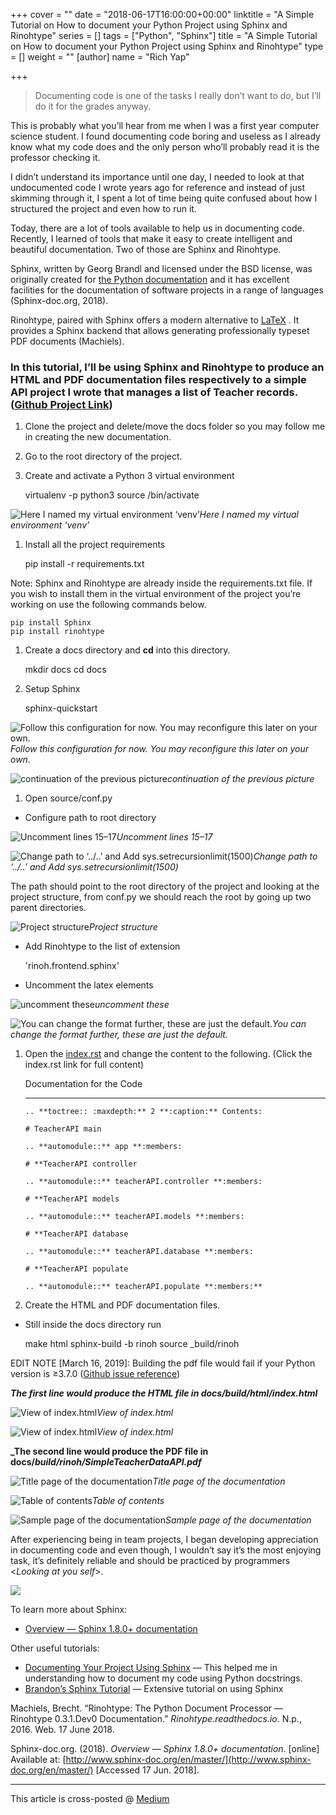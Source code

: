 +++
cover = ""
date = "2018-06-17T16:00:00+00:00"
linktitle = "A Simple Tutorial on How to document your Python Project using Sphinx and Rinohtype"
series = []
tags = ["Python", "Sphinx"]
title = "A Simple Tutorial on How to document your Python Project using Sphinx and Rinohtype"
type = []
weight = ""
[author]
name = "Rich Yap"

+++
> Documenting code is one of the tasks I really don’t want to do, but I’ll do it for the grades anyway.

This is probably what you’ll hear from me when I was a first year computer science student. I found documenting code boring and useless as I already know what my code does and the only person who’ll probably read it is the professor checking it.

I didn’t understand its importance until one day, I needed to look at that undocumented code I wrote years ago for reference and instead of just skimming through it, I spent a lot of time being quite confused about how I structured the project and even how to run it.

Today, there are a lot of tools available to help us in documenting code. Recently, I learned of tools that make it easy to create intelligent and beautiful documentation. Two of those are Sphinx and Rinohtype.

Sphinx, written by Georg Brandl and licensed under the BSD license, was originally created for [the Python documentation](https://docs.python.org/) and it has excellent facilities for the documentation of software projects in a range of languages (Sphinx-doc.org, 2018).

Rinohtype, paired with Sphinx offers a modern alternative to [LaTeX](http://en.wikipedia.org/wiki/LaTeX) . It provides a Sphinx backend that allows generating professionally typeset PDF documents (Machiels).

### In this tutorial, I’ll be using Sphinx and Rinohtype to produce an HTML and PDF documentation files respectively to a simple API project I wrote that manages a list of Teacher records. ([Github Project Link](https://github.com/richdayandnight/Tutorial_SimpleTeacherAPI))

1. Clone the project and delete/move the docs folder so you may follow me in creating the new documentation.
2. Go to the root directory of the project.
3. Create and activate a Python 3 virtual environment

   virtualenv -p python3 <name of virtualenv>
   source <name of virtualenv>/bin/activate

![Here I named my virtual environment ‘venv’](https://cdn-images-1.medium.com/max/2000/1*G__9z51DfI7pqHnm9rFWBA.png)_Here I named my virtual environment ‘venv’_

1. Install all the project requirements

   pip install -r requirements.txt

Note: Sphinx and Rinohtype are already inside the requirements.txt file. If you wish to install them in the virtual environment of the project you’re working on use the following commands below.

    pip install Sphinx
    pip install rinohtype

1. Create a docs directory and **cd** into this directory.

   mkdir docs
   cd docs
2. Setup Sphinx

   sphinx-quickstart

![Follow this configuration for now. You may reconfigure this later on your own.](https://cdn-images-1.medium.com/max/2000/1*3GeKx7mfbRMkEatvUjL-Yw.png)_Follow this configuration for now. You may reconfigure this later on your own._

![continuation of the previous picture](https://cdn-images-1.medium.com/max/2000/1*hJU9QaPV1ColEG9SIc98Yg.png)_continuation of the previous picture_

1. Open source/conf.py

* Configure path to root directory

![Uncomment lines 15–17](https://cdn-images-1.medium.com/max/2000/1*toYP5LpVVDBGwm8Q2Rt2GQ.png)_Uncomment lines 15–17_

![Change path to ‘../..’ and Add sys.setrecursionlimit(1500)](https://cdn-images-1.medium.com/max/2000/1*SZYb2_6_GEkhNjYJer_qkg.png)_Change path to ‘../..’ and Add sys.setrecursionlimit(1500)_

The path should point to the root directory of the project and looking at the project structure, from conf.py we should reach the root by going up two parent directories.

![Project structure](https://cdn-images-1.medium.com/max/2000/1*OlJexT1WRuXWltzXRfy1Ug.png)_Project structure_

* Add Rinohtype to the list of extension

  'rinoh.frontend.sphinx'
* Uncomment the latex elements

![uncomment these](https://cdn-images-1.medium.com/max/2000/1*fApTWXZJphDDoqbRMPbB7A.png)_uncomment these_

![You can change the format further, these are just the default.](https://cdn-images-1.medium.com/max/2000/1*i4PY7uooztxvKmZLSv_baQ.png)_You can change the format further, these are just the default._

1. Open the [index.rst](https://github.com/richdayandnight/Tutorial_SimpleTeacherAPI/blob/master/docs/source/index.rst) and change the content to the following. (Click the index.rst link for full content)

   Documentation for the Code

   ***

       .. **toctree:: :maxdepth:** 2 **:caption:** Contents:
       
       # TeacherAPI main
       
       .. **automodule::** app **:members:
       
       # **TeacherAPI controller
       
       .. **automodule::** teacherAPI.controller **:members:
       
       # **TeacherAPI models
       
       .. **automodule::** teacherAPI.models **:members:
       
       # **TeacherAPI database
       
       .. **automodule::** teacherAPI.database **:members:
       
       # **TeacherAPI populate
       
       .. **automodule::** teacherAPI.populate **:members:**
2. Create the HTML and PDF documentation files.

* Still inside the docs directory run

  make html
  sphinx-build -b rinoh source _build/rinoh

EDIT NOTE \[March 16, 2019\]: Building the pdf file would fail if your Python version is ≥3.7.0 ([Github issue reference](https://github.com/brechtm/rinohtype/issues/133))

**_The first line would produce the HTML file in docs/build/html/index.html_**

![View of index.html](https://cdn-images-1.medium.com/max/2082/1*MbbTf-xJw7-vp476DuNP1w.png)_View of index.html_

![View of index.html](https://cdn-images-1.medium.com/max/2078/1*K2SXOVXrzrraG2YveCGd9A.png)_View of index.html_

**_The second line would produce the PDF file in docs/_build/rinoh/SimpleTeacherDataAPI.pdf_**

![Title page of the documentation](https://cdn-images-1.medium.com/max/2000/1*d1ZaYtu8NrOzRkTqFjwwoA.png)_Title page of the documentation_

![Table of contents](https://cdn-images-1.medium.com/max/2000/1*6dhDi7thA5VwQC2STdMNgQ.png)_Table of contents_

![Sample page of the documentation](https://cdn-images-1.medium.com/max/2000/1*p048sQvD_IK9il7se02VWQ.png)_Sample page of the documentation_

After experiencing being in team projects, I began developing appreciation in documenting code and even though, I wouldn’t say it’s the most enjoying task, it’s definitely reliable and should be practiced by programmers <_Looking at you self_>.

![](https://cdn-images-1.medium.com/max/2000/1*aKxfrwQhexd9gsYWiBHFJw.jpeg)

To learn more about Sphinx:

* [Overview — Sphinx 1.8.0+ documentation](http://www.sphinx-doc.org/en/master/)

Other useful tutorials:

* [Documenting Your Project Using Sphinx](https://pythonhosted.org/an_example_pypi_project/sphinx.html) — This helped me in understanding how to document my code using Python docstrings.
* [Brandon’s Sphinx Tutorial](https://media.readthedocs.org/pdf/brandons-sphinx-tutorial/latest/brandons-sphinx-tutorial.pdf) — Extensive tutorial on using Sphinx

Machiels, Brecht. “Rinohtype: The Python Document Processor — Rinohtype 0.3.1.Dev0 Documentation.” _Rinohtype.readthedocs.io_. N.p., 2016. Web. 17 June 2018.

Sphinx-doc.org. (2018). _Overview — Sphinx 1.8.0+ documentation_. \[online\] Available at: [http://www.sphinx-doc.org/en/master/](http://www.sphinx-doc.org/en/master/) \[Accessed 17 Jun. 2018\].

***

This article is cross-posted @ [Medium](https://medium.com/@richdayandnight/a-simple-tutorial-on-how-to-document-your-python-project-using-sphinx-and-rinohtype-177c22a15b5b)